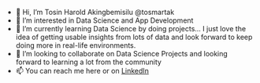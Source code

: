 - 👋 Hi, I’m Tosin Harold Akingbemisilu @tosmartak
- 👀 I’m interested in Data Science and App Development
- 🌱 I’m currently learning Data Science by doing projects... I just love the idea of getting usable insights from lots of data and look forward to keep doing more in real-life environments.
- 💞️ I’m looking to collaborate on Data Science Projects and looking forward to learning a lot from the community
- 📫 You can reach me here or on [LinkedIn](linkedin.com/in/tosin-akingbemisilu/)

<!---
tosmartak/tosmartak is a ✨ special ✨ repository because its `README.md` (this file) appears on your GitHub profile.
You can click the Preview link to take a look at your changes.
--->
